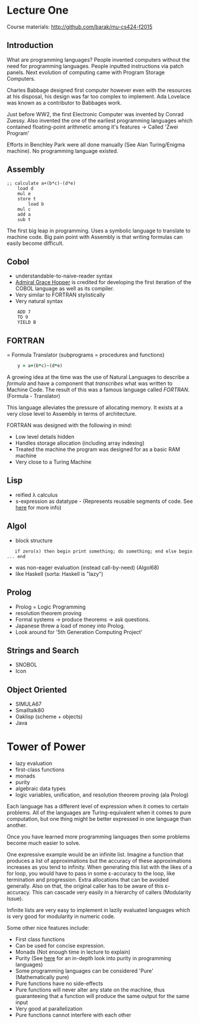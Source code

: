 Lecture One
===========
Course materials: http://github.com/barak/mu-cs424-f2015

Introduction
------------
What are programming languages?
People invented computers without the need for programming languages. People inputted instructions via patch panels. Next evolution of computing came with Program Storage Computers.

Charles Babbage designed first computer however even with the resources at his disposal, his design was far too complex to implement. Ada Lovelace was known as a contributor to Babbages work.

Just before WW2, the first Electronic Computer was invented by Conrad Zuessy.
Also invented the one of the earliest programming languages which contained floating-point arithmetic among it's features -> Called 'Zwei Program'

Efforts in Benchley Park were all done manually (See Alan Turing/Enigma machine). No programming language existed.

Assembly
--------

````assembly
;; calculate a+(b*c)-(d*e)
	load d
	mul e
	store t
        load b
	mul c
	add a
	sub t
````
The first big leap in programming. Uses a symbolic language to translate to machine code.
Big pain point with Assembly is that writing formulas can easily become difficult.

Cobol
-----
* understandable-to-naive-reader syntax
* [Admiral Grace Hopper](https://en.wikipedia.org/wiki/Grace_Hopper) is credited for developing the first iteration of the COBOL language as well as its compiler.
* Very similar to FORTRAN stylistically
* Very natural syntax 
````cobol
	ADD 7
	TO 9
	YIELD B
````

FORTRAN
-------
= Formula Translator
(subprograms = procedures and functions)
````fortran
	y = a+(b*c)-(d*e)
````

A growing idea at the time was the use of Natural Languages to describe a *formula* and have a component that *transcribes* what was written to Machine Code.
The result of this was a famous language called *FORTRAN*. (Formula - Translator)

This language alleviates the pressure of allocating memory. It exists at a very close level to Assembly in terms of architecture. 

FORTRAN was designed with the following in mind:
* Low level details hidden
* Handles storage allocation (including array indexing)
* Treated the machine the program was designed for as a basic RAM machine
* Very close to a Turing Machine

Lisp
----
* reified λ calculus
* s-expression as datatype - (Represents reusable segments of code. See [here](https://en.wikipedia.org/wiki/S-expression) for more info)

Algol
-----
* block structure
````algol
   if zero(x) then begin print something; do something; end else begin ... end
````
* was non-eager evaluation (instead call-by-need) (Algol68)
* like Haskell (sorta: Haskell is "lazy")

Prolog
------
* Prolog = Logic Programming
* resolution theorem proving
* Formal systems -> produce theorems -> ask questions.
* Japanese threw a load of money into Prolog.
* Look around for '5th Generation Computing Project'

Strings and Search
------------------
* SNOBOL
* Icon

Object Oriented
---------------
* SIMULA67
* Smalltalk80
* Oaklisp (scheme + objects)
* Java

Tower of Power
==============
* lazy evaluation
* first-class functions
* monads
* purity
* algebraic data types
* logic variables, unification, and resolution theorem proving (ala Prolog)

Each language has a different level of expression when it comes to certain problems. All of the languages are Turing-equivalent when it comes to pure computation, but one thing might be better expressed in one language than another.

Once you have learned more programming languages then some problems become much easier to solve.

One expressive example would be an infinite list. Imagine a function that produces a list of approximations but the accuracy of these approximations increases as you tend to infinity. When generating this list with the likes of a for loop, you would have to pass in some ɛ-accuracy to the loop, like termination and progression. Extra allocations that can be avoided generally. Also on that, the original caller has to be aware of this ɛ-accuracy. This can cascade very easily in a hierarchy of callers (Modularity Issue).

Infinite lists are very easy to implement in lazily evaluated languages which is very good for modularity in numeric code.

Some other nice features include:

* First class functions
* Can be used for concise expression.
* Monads (Not enough time in lecture to explain)
* Purity (See [here](https://en.wikipedia.org/wiki/Pure_(programming_language)) for an in-depth look into purity in programming languages)
* Some programming languages can be considered 'Pure' (Mathematically pure)
* Pure functions have no side-effects
* Pure functions will never alter any state on the machine, thus guaranteeing that a function will produce the same output for the same input
* Very good at parallelization
* Pure functions cannot interfere with each other



